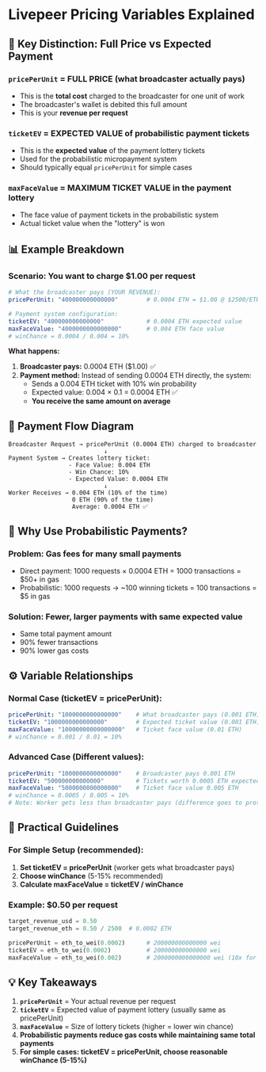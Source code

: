 # Livepeer Pricing Variables Explained

## 🎯 Key Distinction: Full Price vs Expected Payment

### **`pricePerUnit`** = **FULL PRICE** (what broadcaster actually pays)
- This is the **total cost** charged to the broadcaster for one unit of work
- The broadcaster's wallet is debited this full amount
- This is your **revenue per request**

### **`ticketEV`** = **EXPECTED VALUE** of probabilistic payment tickets
- This is the **expected value** of the payment lottery tickets
- Used for the probabilistic micropayment system
- Should typically equal `pricePerUnit` for simple cases

### **`maxFaceValue`** = **MAXIMUM TICKET VALUE** in the payment lottery
- The face value of payment tickets in the probabilistic system
- Actual ticket value when the "lottery" is won

## 📊 Example Breakdown

### Scenario: You want to charge $1.00 per request

```yaml
# What the broadcaster pays (YOUR REVENUE):
pricePerUnit: "400000000000000"        # 0.0004 ETH = $1.00 @ $2500/ETH

# Payment system configuration:
ticketEV: "400000000000000"            # 0.0004 ETH expected value  
maxFaceValue: "4000000000000000"       # 0.004 ETH face value
# winChance = 0.0004 / 0.004 = 10%
```

**What happens:**
1. **Broadcaster pays:** 0.0004 ETH ($1.00) ✅ 
2. **Payment method:** Instead of sending 0.0004 ETH directly, the system:
   - Sends a 0.004 ETH ticket with 10% win probability
   - Expected value: 0.004 × 0.1 = 0.0004 ETH ✅
   - **You receive the same amount on average**

## 🔄 Payment Flow Diagram

```
Broadcaster Request → pricePerUnit (0.0004 ETH) charged to broadcaster
                           ↓
Payment System → Creates lottery ticket:
                 - Face Value: 0.004 ETH  
                 - Win Chance: 10%
                 - Expected Value: 0.0004 ETH
                           ↓
Worker Receives → 0.004 ETH (10% of the time)
                  0 ETH (90% of the time)
                  Average: 0.0004 ETH ✅
```

## 🎲 Why Use Probabilistic Payments?

### **Problem:** Gas fees for many small payments
- Direct payment: 1000 requests × 0.0004 ETH = 1000 transactions = $50+ in gas
- Probabilistic: 1000 requests → ~100 winning tickets = 100 transactions = $5 in gas

### **Solution:** Fewer, larger payments with same expected value
- Same total payment amount
- 90% fewer transactions
- 90% lower gas costs

## ⚙️ Variable Relationships

### **Normal Case (ticketEV = pricePerUnit):**
```yaml
pricePerUnit: "1000000000000000"    # What broadcaster pays (0.001 ETH)
ticketEV: "1000000000000000"        # Expected ticket value (0.001 ETH)  
maxFaceValue: "10000000000000000"   # Ticket face value (0.01 ETH)
# winChance = 0.001 / 0.01 = 10%
```

### **Advanced Case (Different values):**
```yaml
pricePerUnit: "1000000000000000"    # Broadcaster pays 0.001 ETH
ticketEV: "500000000000000"         # Tickets worth 0.0005 ETH expected
maxFaceValue: "5000000000000000"    # Ticket face value 0.005 ETH  
# winChance = 0.0005 / 0.005 = 10%
# Note: Worker gets less than broadcaster pays (difference goes to protocol)
```

## 🎯 Practical Guidelines

### **For Simple Setup (recommended):**
1. **Set ticketEV = pricePerUnit** (worker gets what broadcaster pays)
2. **Choose winChance** (5-15% recommended)  
3. **Calculate maxFaceValue = ticketEV / winChance**

### **Example: $0.50 per request**
```python
target_revenue_usd = 0.50
target_revenue_eth = 0.50 / 2500  # 0.0002 ETH

pricePerUnit = eth_to_wei(0.0002)      # 200000000000000 wei
ticketEV = eth_to_wei(0.0002)          # 200000000000000 wei  
maxFaceValue = eth_to_wei(0.002)       # 2000000000000000 wei (10x for 10% win chance)
```

## 💡 Key Takeaways

1. **`pricePerUnit`** = Your actual revenue per request
2. **`ticketEV`** = Expected value of payment lottery (usually same as pricePerUnit)
3. **`maxFaceValue`** = Size of lottery tickets (higher = lower win chance)
4. **Probabilistic payments reduce gas costs while maintaining same total payments**
5. **For simple cases: ticketEV = pricePerUnit, choose reasonable winChance (5-15%)** 